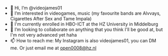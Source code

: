 - 👋 Hi, I’m @videojames01
- 👀 I’m interested in videogames, music (my favourite bands are Alvvays, Cigarettes After Sex and Tame Impala)
- 🌱 I'm currently enrolled in HBO-ICT at the HZ University in Middelburg 
- 💞️ I’m looking to collaborate on anything that you think I'll be good at, but I'm not very advanced yet haha
- 📫 How to reach me: My Instagram is also videojames01, you can DM me. Or just email me at open0008@hz.nl

<!---
videojames01/videojames01 is a ✨ special ✨ repository because its `README.md` (this file) appears on your GitHub profile.
You can click the Preview link to take a look at your changes.
--->
